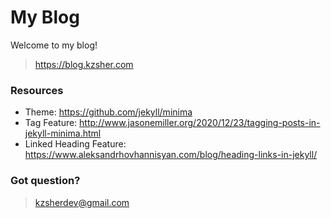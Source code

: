 # My Blog

Welcome to my blog!

> https://blog.kzsher.com

### Resources

- Theme: https://github.com/jekyll/minima
- Tag Feature: http://www.jasonemiller.org/2020/12/23/tagging-posts-in-jekyll-minima.html
- Linked Heading Feature: https://www.aleksandrhovhannisyan.com/blog/heading-links-in-jekyll/


### Got question?

> kzsherdev@gmail.com
